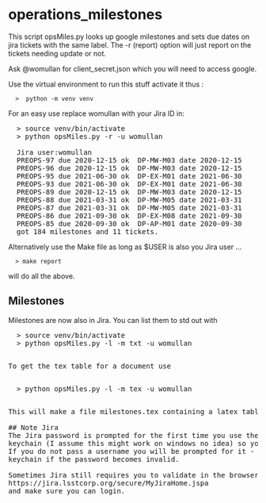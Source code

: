 # operations_milestones

This script opsMiles.py looks up google milestones and sets due dates on jira tickets with the same label.
The -r (report) option will just report on the tickets needing update or not. 

Ask @womullan for client_secret.json which you will need to access google. 

Use the virtual environment to run this stuff activate it thus :

      >  python -m venv venv 

For an easy use replace womullan with your Jira ID in:
<pre>
  > source venv/bin/activate 
  > python opsMiles.py -r -u womullan 

  Jira user:womullan
  PREOPS-97 due 2020-12-15 ok  DP-MW-M03 date 2020-12-15
  PREOPS-96 due 2020-12-15 ok  DP-MW-M03 date 2020-12-15
  PREOPS-95 due 2021-06-30 ok  DP-EX-M01 date 2021-06-30
  PREOPS-93 due 2021-06-30 ok  DP-EX-M01 date 2021-06-30
  PREOPS-89 due 2020-12-15 ok  DP-MW-M03 date 2020-12-15
  PREOPS-88 due 2021-03-31 ok  DP-MW-M05 date 2021-03-31
  PREOPS-87 due 2021-03-31 ok  DP-MW-M05 date 2021-03-31
  PREOPS-86 due 2021-09-30 ok  DP-EX-M08 date 2021-09-30
  PREOPS-85 due 2020-09-30 ok  DP-AP-M01 date 2020-09-30
  got 184 milestones and 11 tickets.
</pre>


Alternatively use the Make file as long as $USER is also you Jira user ... 

      > make report 

will do all the above.

## Milestones
Milestones are now also in Jira. You can list them to std out with

<pre>
  > source venv/bin/activate 
  > python opsMiles.py -l -m txt -u womullan 
<pre>

To get the tex table for a document use 

<pre>
  > python opsMiles.py -l -m tex -u womullan 
<pre>

This will make a file milestones.tex containing a latex table.

## Note Jira
The Jira password is prompted for the first time you use the script. Then it is stored in your
keychain (I assume this might work on windows no idea) so you are not prompted again. 
If you do not pass a username you will be prompted for it - this is also the way to refresh the 
keychain if the password becomes invalid. 

Sometimes Jira still requires you to validate in the browser. If you get login errors go to 
https://jira.lsstcorp.org/secure/MyJiraHome.jspa
and make sure you can login.
